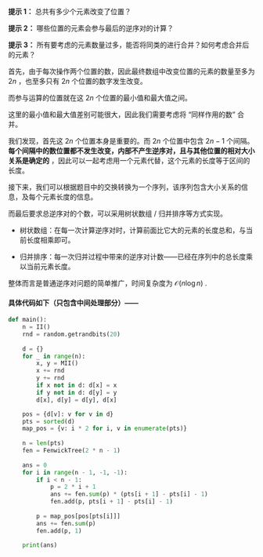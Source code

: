 **提示 1：** 总共有多少个元素改变了位置？

**提示 2：** 哪些位置的元素会参与最后的逆序对的计算？

**提示 3：** 所有要考虑的元素数量过多，能否将同类的进行合并？如何考虑合并后的元素？

首先，由于每次操作两个位置的数，因此最终数组中改变位置的元素的数量至多为 $2n$ ，也至多只有 $2n$ 个位置的数字发生改变。

而参与运算的位置就在这 $2n$ 个位置的最小值和最大值之间。

这里的最小值和最大值差别可能很大，因此我们需要考虑将 “同样作用的数” 合并。

我们发现，首先这 $2n$ 个位置本身是重要的。而 $2n$ 个位置中包含 $2n-1$ 个间隔。**每个间隔中的数位置都不发生改变，内部不产生逆序对，且与其他位置的相对大小关系是确定的** ，因此可以一起考虑用一个元素代替，这个元素的长度等于区间的长度。

接下来，我们可以根据题目中的交换转换为一个序列，该序列包含大小关系的信息，及每个元素长度的信息。

而最后要求总逆序对的个数，可以采用树状数组 / 归并排序等方式实现。

- 树状数组：在每一次计算逆序对时，计算前面比它大的元素的长度总和，与当前长度相乘即可。

- 归并排序：每一次归并过程中带来的逆序对计数——已经在序列中的总长度乘以当前元素长度。

整体而言是普通逆序对问题的简单推广，时间复杂度为 $\mathcal{O}(n\log n)$ .

#### 具体代码如下（只包含中间处理部分）——

```Python []
def main():
    n = II()
    rnd = random.getrandbits(20)
    
    d = {}
    for _ in range(n):
        x, y = MII()
        x += rnd
        y += rnd
        if x not in d: d[x] = x
        if y not in d: d[y] = y
        d[x], d[y] = d[y], d[x]

    pos = {d[v]: v for v in d}
    pts = sorted(d)
    map_pos = {v: i * 2 for i, v in enumerate(pts)}
    
    n = len(pts)
    fen = FenwickTree(2 * n - 1)
    
    ans = 0
    for i in range(n - 1, -1, -1):
        if i < n - 1:
            p = 2 * i + 1
            ans += fen.sum(p) * (pts[i + 1] - pts[i] - 1)
            fen.add(p, pts[i + 1] - pts[i] - 1)
        
        p = map_pos[pos[pts[i]]]
        ans += fen.sum(p)
        fen.add(p, 1)
    
    print(ans)
```